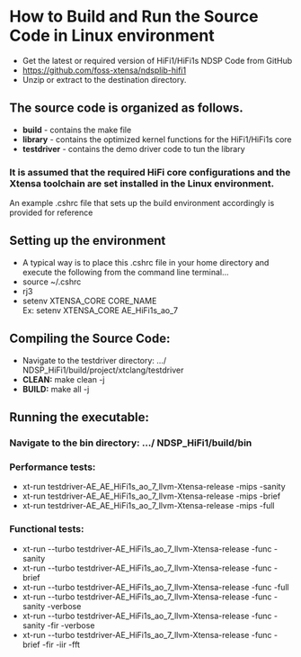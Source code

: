 # How to Build and Run the Source Code in Linux environment
  * Get the latest or required version of HiFi1/HiFi1s NDSP Code from GitHub  
  * https://github.com/foss-xtensa/ndsplib-hifi1
  * Unzip or extract to the destination directory. 

## The source code is organized as follows.
  * **build** - contains the make file 
  * **library** - contains the optimized kernel functions for the HiFi1/HiFi1s core 
  * **testdriver** - contains the demo driver code to tun the library   

### It is assumed that the required HiFi core configurations and the Xtensa toolchain are set installed in the Linux environment.
 An example .cshrc file  that sets up the build environment accordingly is provided for reference 

## Setting up the environment 
  * A typical way is to place this .cshrc file in your home directory and execute the following from the command line terminal... 
  * source ~/.cshrc 
  * rj3
  * setenv XTENSA_CORE CORE_NAME     
    Ex: setenv XTENSA_CORE AE_HiFi1s_ao_7
  

## Compiling the Source Code: 
  * Navigate to the testdriver directory:   …/ NDSP_HiFi1/build/project/xtclang/testdriver
  * **CLEAN:**  make clean -j   
  * **BUILD:**  make all -j  


## Running the executable: 
  ### Navigate to the bin directory: …/ NDSP_HiFi1/build/bin
  ### Performance tests:
  * xt-run testdriver-AE_AE_HiFi1s_ao_7_llvm-Xtensa-release -mips -sanity         
  * xt-run testdriver-AE_AE_HiFi1s_ao_7_llvm-Xtensa-release -mips -brief 
  * xt-run testdriver-AE_AE_HiFi1s_ao_7_llvm-Xtensa-release -mips -full   
  ###	Functional tests:
  * xt-run --turbo testdriver-AE_HiFi1s_ao_7_llvm-Xtensa-release -func -sanity
  * xt-run --turbo testdriver-AE_HiFi1s_ao_7_llvm-Xtensa-release -func -brief
  * xt-run --turbo testdriver-AE_HiFi1s_ao_7_llvm-Xtensa-release -func -full
  * xt-run --turbo testdriver-AE_HiFi1s_ao_7_llvm-Xtensa-release -func -sanity -verbose 
  * xt-run --turbo testdriver-AE_HiFi1s_ao_7_llvm-Xtensa-release -func -sanity -fir -verbose 
  * xt-run --turbo testdriver-AE_HiFi1s_ao_7_llvm-Xtensa-release -func -brief -fir -iir -fft
